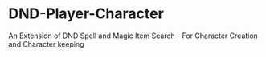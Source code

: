 # DND-Player-Character
 An Extension of DND Spell and Magic Item Search - For Character Creation and Character keeping
